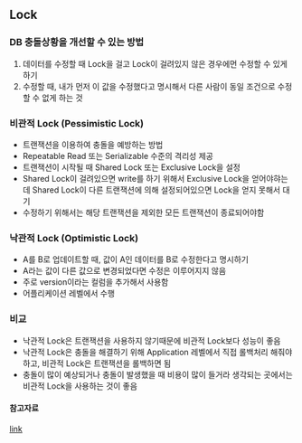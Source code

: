 ## Lock

### DB 충돌상황을 개선할 수 있는 방법

1. 데이터를 수정할 때 Lock을 걸고 Lock이 걸려있지 않은 경우에먼 수정할 수 있게하기
2. 수정할 때, 내가 먼저 이 값을 수정했다고 명시해서 다른 사람이 동일 조건으로 수정할 수 없게 하는 것

### 비관적 Lock (Pessimistic Lock)

- 트랜잭션을 이용하여 충돌을 예방하는 방법
- Repeatable Read 또는 Serializable 수준의 격리성 제공
- 트랜잭션이 시작될 때 Shared Lock 또는 Exclusive Lock을 설정
- Shared Lock이 걸려있으면 write를 하기 위해서 Exclusive Lock을 얻어야햐는데 Shared Lock이 다른 트랜잭션에 의해 설정되어있으면 Lock을 얻지 못해서 대기
- 수정하기 위해서는 해당 트랜잭션을 제외한 모든 트랜잭션이 종료되어야함

### 낙관적 Lock (Optimistic Lock)

- A를 B로 업데이트할 때, 값이 A인 데이터를 B로 수정한다고 명시하기
- A라는 값이 다른 값으로 변경되었다면 수정은 이루어지지 않음
- 주로 version이라는 컬럼을 추가해서 사용함
- 어플리케이션 레벨에서 수행

### 비교

- 낙관적 Lock은 트랜잭션을 사용하지 않기때문에 비관적 Lock보다 성능이 좋음
- 낙관적 Lock은 충돌을 해결하기 위해 Application 레벨에서 직접 롤백처리 해줘야하고, 비관적 Lock은 트랜잭션을 롤백하면 됨
- 충돌이 많이 예상되거나 충돌이 발생했을 때 비용이 많이 들거라 생각되는 곳에서는 비관적 Lock을 사용하는 것이 좋음

#### 참고자료

[link](https://sabarada.tistory.com/175)
